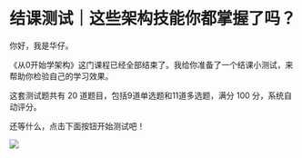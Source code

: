 # 结课测试｜这些架构技能你都掌握了吗？
你好，我是华仔。

《从0开始学架构》这门课程已经全部结束了。我给你准备了一个结课小测试，来帮助你检验自己的学习效果。

这套测试题共有 20 道题目，包括9道单选题和11道多选题，满分 100 分，系统自动评分。

还等什么，点击下面按钮开始测试吧！

[![](images/215790/28d1be62669b4f3cc01c36466bf811a4.png)](http://time.geekbang.org/quiz/intro?act_id=83&exam_id=153)